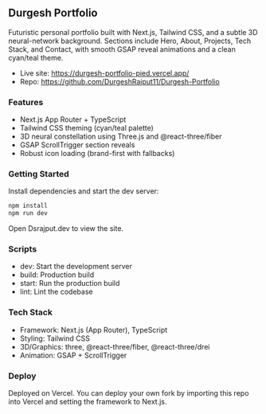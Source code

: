 ## Durgesh Portfolio

Futuristic personal portfolio built with Next.js, Tailwind CSS, and a subtle 3D neural-network background. Sections include Hero, About, Projects, Tech Stack, and Contact, with smooth GSAP reveal animations and a clean cyan/teal theme.

- Live site: https://durgesh-portfolio-pied.vercel.app/
- Repo: https://github.com/DurgeshRajput11/Durgesh-Portfolio

### Features
- Next.js App Router + TypeScript
- Tailwind CSS theming (cyan/teal palette)
- 3D neural constellation using Three.js and @react-three/fiber
- GSAP ScrollTrigger section reveals
- Robust icon loading (brand-first with fallbacks)

### Getting Started

Install dependencies and start the dev server:

```powershell
npm install
npm run dev
```

Open Dsrajput.dev to view the site.

### Scripts
- dev: Start the development server
- build: Production build
- start: Run the production build
- lint: Lint the codebase

### Tech Stack
- Framework: Next.js (App Router), TypeScript
- Styling: Tailwind CSS
- 3D/Graphics: three, @react-three/fiber, @react-three/drei
- Animation: GSAP + ScrollTrigger

### Deploy
Deployed on Vercel. You can deploy your own fork by importing this repo into Vercel and setting the framework to Next.js.
